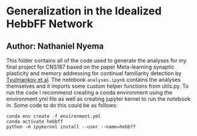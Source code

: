 # Generalization in the Idealized HebbFF Network
## Author: Nathaniel Nyema

This folder contains all of the code used to generate the analyses for my final project for CNS187 based on the paper Meta-learning synaptic plasticity and memory addressing for continual familiarity detection by [Tyulmankov et al](https://www.sciencedirect.com/science/article/pii/S0896627321009478?via%3Dihub#bib3). The notebook `analyses.ipynb` contains the analyses themselves and it imports some custom helper functions from utils.py. To run the code I recommend creating a conda environment using the environment.yml file as well as creating jupyter kernel to run the notebook in. Some code to do this could be as follows:

```
conda env create -f environment.yml
conda activate hebbff
python -m ipykernel install --user --name=hebbff
```